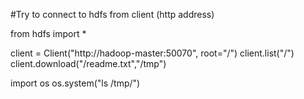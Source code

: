 #Try to connect to hdfs from client (http address)

from hdfs import *

client = Client("http://hadoop-master:50070", root="/")
client.list("/")
client.download("/readme.txt","/tmp")

import os
os.system("ls /tmp/")